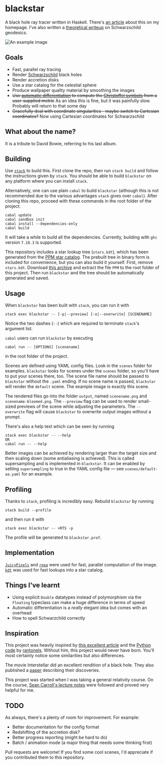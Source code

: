 # blackstar
A black hole ray tracer written in Haskell. There's [an article](https://flannelhead.github.io/projects/blackstar.html) about this on my homepage. I've also written a [theoretical writeup](https://flannelhead.github.io/posts/2016-03-06-photons-and-black-holes.html) on Schwarzschild geodesics.

![An example image](https://raw.githubusercontent.com/flannelhead/blackstar/master/example.png)

## Goals
* Fast, parallel ray tracing
* Render [Schwarzschild](https://en.wikipedia.org/wiki/Schwarzschild_metric) black holes
* Render accretion disks
* Use a star catalog for the celestial sphere
* Produce wallpaper quality material by smoothing the images
* ~~Use [automatic differentiation](https://en.wikipedia.org/wiki/Automatic_differentiation) to compute the [Christoffel symbols](https://en.wikipedia.org/wiki/Levi-Civita_connection#Christoffel_symbols) from a user-supplied metric~~ As an idea this is fine, but it was painfully slow. Probably will return to that some day
* ~~Gracefully deal with coordinate singularities - maybe switch to Cartesian coordinates?~~ Now using Cartesian coordinates for Schwarzschild

## What about the name?
It is a tribute to David Bowie, referring to his last album.

## Building
Use [`stack`](http://docs.haskellstack.org/en/stable/README/) to build this. First clone the repo, then run `stack build` and follow the instructions given by `stack`. You should be able to build `blackstar` on any platform where you can install `stack`.

Alternatively, one can use plain `cabal` to build `blackstar` (although this is not recommended due to the various advantages `stack` gives over `cabal`). After cloning this repo, proceed with these commands in the root folder of the project:
```
cabal update
cabal sandbox init
cabal install --dependencies-only
cabal build
```
It will take a while to build all the dependencies. Currently, building with `ghc` version `7.10.3` is supported.

This repository includes a star lookup tree (`stars.kdt`), which has been generated from the [PPM star catalog](http://tdc-www.harvard.edu/software/catalogs/ppm.html). The prebuilt tree in binary form is included for convenience, but you can also build it yourself. First, remove `stars.kdt`. Download [this archive](http://tdc-www.harvard.edu/software/catalogs/ppm.tar.gz) and extract the file `PPM` to the root folder of this project. Then run `blackstar` and the tree should be automatically generated and saved.

## Usage
When `blackstar` has been built with `stack`, you can run it with
```
stack exec blackstar -- [-p|--preview] [-o|--overwrite] [SCENENAME]
```
Notice the two dashes (`--`) which are required to terminate `stack`'s argument list.

`cabal` users can run `blackstar` by executing
```
cabal run -- [OPTIONS] [scenename]
```
in the root folder of the project.

Scenes are defined using YAML config files. Look in the `scenes` folder for examples. `blackstar` looks for scenes under the `scenes` folder, so you'll have to put your scenes there, too. The scene file name should be passed to `blackstar` without the `.yaml` ending. If no scene name is passed, `blackstar` will render the `default` scene. The example image is exactly this scene.

The rendered files go into the folder `output`, named `scenename.png` and `scenename-bloomed.png`. The `--preview` flag can be used to render small-sized previews of the scene while adjusting the parameters. The `--overwrite` flag will cause `blackstar` to overwrite output images without a prompt.

There's also a help text which can be seen by running
```
stack exec blackstar -- --help
OR
cabal run -- --help
```

Better images can be achieved by rendering larger than the target size and then scaling down (some antialiasing is achieved). This is called supersampling and is implemented in `blackstar`. It can be enabled by setting `supersampling` to true in the YAML config file &mdash; see `scenes/default-aa.yaml` for an example.

## Profiling
Thanks to `stack`, profiling is incredibly easy. Rebuild `blackstar` by running
```
stack build --profile
```
and then run it with
```
stack exec blackstar -- +RTS -p
```
The profile will be generated to `blackstar.prof`.

## Implementation
[`JuicyPixels`](http://hackage.haskell.org/package/JuicyPixels) and [`repa`](http://hackage.haskell.org/package/repa) were used for fast, parallel computation of the image. [`kdt`](https://hackage.haskell.org/package/kdt) was used for fast lookups into a star catalog.

## Things I've learnt
* Using explicit `Double` datatypes instead of polymorphism via the `Floating` typeclass can make a huge difference in terms of speed
* Automatic differentiation is a *really* elegant idea but comes with an overhead
* How to spell Schwarzchild correctly

## Inspiration
This project was heavily inspired by [this excellent article](http://rantonels.github.io/starless/) and the [Python code](http://github.com/rantonels/starless) by [rantonels](https://github.com/rantonels). Without him, this project would never have born. You'll most certainly notice some similarities but also differences.

The movie Interstellar did an excellent rendition of a black hole. They also published a [paper](http://iopscience.iop.org/article/10.1088/0264-9381/32/6/065001) describing their discoveries.

This project was started when I was taking a general relativity course. On the course, [Sean Carroll's lecture notes](http://arxiv.org/pdf/gr-qc/9712019.pdf) were followed and proved very helpful for me.

## TODO
As always, there's a plenty of room for improvement. For example:

* Better documentation for the config format
* Redshifting of the accretion disk?
* Better progress reporting (might be hard to do)
* Batch / animation mode (a major thing that needs some thinking first)

Pull requests are welcome! If you find some cool scenes, I'd appreciate if you contributed them to this repository.
